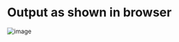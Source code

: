 # Output as shown in browser  
![image](https://github.com/user-attachments/assets/4bf2f289-d08c-4a4e-89b4-6fc82bff5528)

